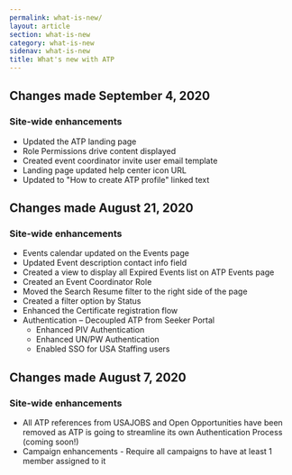 ```yaml
---
permalink: what-is-new/
layout: article
section: what-is-new
category: what-is-new
sidenav: what-is-new
title: What's new with ATP
---
```


## Changes made September 4, 2020

### Site-wide enhancements

- Updated the ATP landing page
- Role Permissions drive content displayed
- Created event coordinator invite user email template
- Landing page updated help center icon URL
- Updated to "How to create ATP profile" linked text

## Changes made August 21, 2020

### Site-wide enhancements

- Events calendar updated on the Events page
- Updated Event description contact info field
- Created a view to display all Expired Events list on ATP Events page
- Created an Event Coordinator Role
- Moved the Search Resume filter to the right side of the page
- Created a filter option by Status
- Enhanced the Certificate registration flow
- Authentication – Decoupled ATP from Seeker Portal
  - Enhanced PIV Authentication
  - Enhanced UN/PW Authentication
  - Enabled SSO for USA Staffing users

## Changes made August 7, 2020

### Site-wide enhancements

- All ATP references from USAJOBS and Open Opportunities have been removed as ATP is going to streamline its own Authentication Process (coming soon!)
- Campaign enhancements - Require all campaigns to have at least 1 member assigned to it
